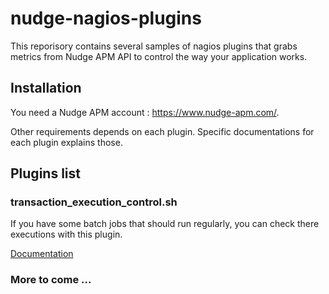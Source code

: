 # nudge-nagios-plugins

This reporisory contains several samples of nagios plugins that grabs metrics from Nudge APM API to control the way your application works.

## Installation

You need a Nudge APM account : https://www.nudge-apm.com/.

Other requirements depends on each plugin. Specific documentations for each plugin explains those.

## Plugins list

### transaction_execution_control.sh
If you have some batch jobs that should run regularly, you can check there executions with this plugin.

[Documentation](scripts/transaction_execution_control.md)

### More to come ...

